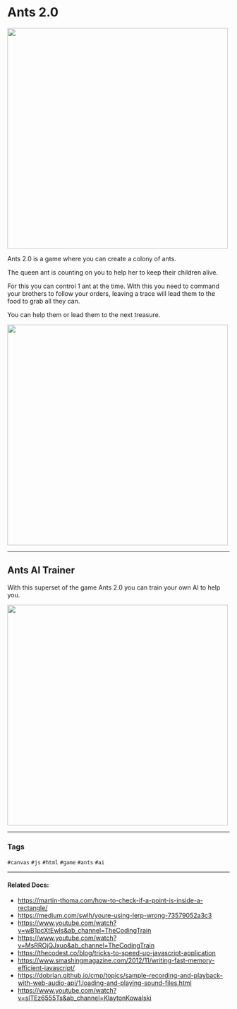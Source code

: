# Ants 2.0

<img src="https://user-images.githubusercontent.com/15793619/182758913-1cbafe2b-261c-4f07-8a9e-d17716bc2498.png" width="500" height="auto" />

Ants 2.0 is a game where you can create a colony of ants.

The queen ant is counting on you to help her to keep their children alive.

For this you can control 1 ant at the time.
With this you need to command your brothers to follow your orders,
leaving a trace will lead them to the food to grab all they can.

You can help them or lead them to the next treasure.

<img src="https://user-images.githubusercontent.com/15793619/182758935-c32c511f-71cb-41ae-9550-c4389b53eb6d.png" width="500" height="auto" />

---

## Ants AI Trainer

With this superset of the game Ants 2.0 you can train your own AI to help you.

<img src="https://user-images.githubusercontent.com/15793619/182758846-7eb31c4c-b13e-4ad6-876a-5edb75876417.png" width="500" height="auto" />

---

### Tags
``#canvas``
``#js``
``#html``
``#game``
``#ants``
``#ai``

---

#### Related Docs:

- https://martin-thoma.com/how-to-check-if-a-point-is-inside-a-rectangle/
- https://medium.com/swlh/youre-using-lerp-wrong-73579052a3c3
- https://www.youtube.com/watch?v=wB1pcXtEwIs&ab_channel=TheCodingTrain
- https://www.youtube.com/watch?v=MsRROjQJxuo&ab_channel=TheCodingTrain
- https://thecodest.co/blog/tricks-to-speed-up-javascript-application
- https://www.smashingmagazine.com/2012/11/writing-fast-memory-efficient-javascript/
- https://dobrian.github.io/cmp/topics/sample-recording-and-playback-with-web-audio-api/1.loading-and-playing-sound-files.html
- https://www.youtube.com/watch?v=slTEz6555Ts&ab_channel=KlaytonKowalski